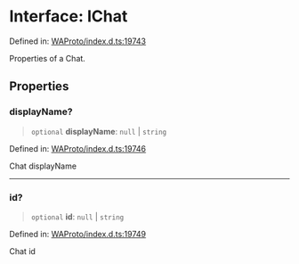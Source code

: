 # Interface: IChat

Defined in: [WAProto/index.d.ts:19743](https://github.com/Fokusdotid/Baileys/blob/4cdf75fe48f9b13e8084d341633612ce49e934bd/WAProto/index.d.ts#L19743)

Properties of a Chat.

## Properties

### displayName?

> `optional` **displayName**: `null` \| `string`

Defined in: [WAProto/index.d.ts:19746](https://github.com/Fokusdotid/Baileys/blob/4cdf75fe48f9b13e8084d341633612ce49e934bd/WAProto/index.d.ts#L19746)

Chat displayName

***

### id?

> `optional` **id**: `null` \| `string`

Defined in: [WAProto/index.d.ts:19749](https://github.com/Fokusdotid/Baileys/blob/4cdf75fe48f9b13e8084d341633612ce49e934bd/WAProto/index.d.ts#L19749)

Chat id
